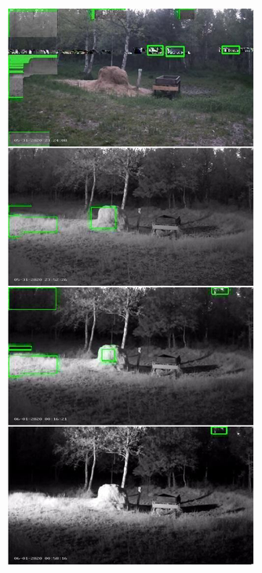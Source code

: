 ![20200531-231402-234407](in/20200531/20200531-231402-234407_0_.jpg)
![20200531-234412-000002](in/20200531/20200531-234412-000002_0_.jpg)
![20200601-000007-003012](in/20200601/20200601-000007-003012_0_.jpg)
![20200601-003017-010022](in/20200601/20200601-003017-010022_0_.jpg)
